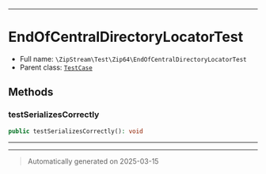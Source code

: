 ***

# EndOfCentralDirectoryLocatorTest





* Full name: `\ZipStream\Test\Zip64\EndOfCentralDirectoryLocatorTest`
* Parent class: [`TestCase`](../../../PHPUnit/Framework/TestCase.md)




## Methods


### testSerializesCorrectly



```php
public testSerializesCorrectly(): void
```












***


***
> Automatically generated on 2025-03-15
